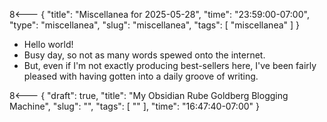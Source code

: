 8<--- { "title": "Miscellanea for 2025-05-28", "time": "23:59:00-07:00", "type": "miscellanea", "slug": "miscellanea", "tags": [ "miscellanea" ] }

- Hello world!
- Busy day, so not as many words spewed onto the internet.
- But, even if I'm not exactly producing best-sellers here, I've been fairly pleased with having gotten into a daily groove of writing.

8<--- { "draft": true, "title": "My Obsidian Rube Goldberg Blogging Machine", "slug": "", "tags": [ "" ], "time": "16:47:40-07:00" }
